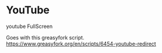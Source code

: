 # YouTube
youtube FullScreen

Goes with this greasyfork script.
https://www.greasyfork.org/en/scripts/6454-youtube-redirect
